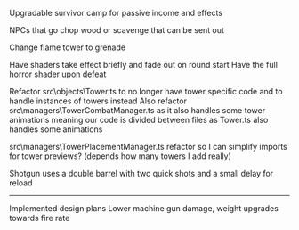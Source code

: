 Upgradable survivor camp for passive income and effects

NPCs that go chop wood or scavenge that can be sent out

Change flame tower to grenade

Have shaders take effect briefly and fade out on round start
Have the full horror shader upon defeat

Refactor src\objects\Tower.ts to no longer have tower specific code and to handle instances of towers instead
Also refactor  
src\managers\TowerCombatManager.ts as it also handles some tower animations meaning our code is divided between files as Tower.ts also handles some animations

src\managers\TowerPlacementManager.ts refactor so I can simplify imports for tower previews? (depends how many towers I add really)

Shotgun uses a double barrel with two quick shots and a small delay for reload

---

Implemented design plans
Lower machine gun damage, weight upgrades towards fire rate
